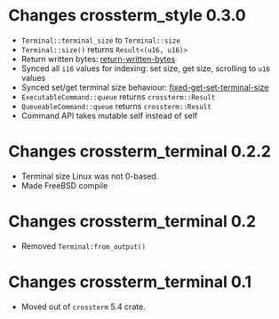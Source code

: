 # Changes crossterm_style 0.3.0
- `Terminal::terminal_size` to `Terminal::size`
- `Terminal::size()` returns `Result<(u16, u16)>`
- Return written bytes: [return-written-bytes]
- Synced all `i16` values for indexing: set size, get size, scrolling to `u16` values
- Synced set/get terminal size behaviour: [fixed-get-set-terminal-size]
- `ExecutableCommand::queue` returns `crossterm::Result`
- `QueueableCommand::queue` returns `crossterm::Result`
- Command API takes mutable self instead of self

[return-written-bytes]: https://github.com/crossterm-rs/crossterm/pull/212
[fixed-get-set-terminal-size]: https://github.com/crossterm-rs/crossterm/pull/242

# Changes crossterm_terminal 0.2.2
- Terminal size Linux was not 0-based.
- Made FreeBSD compile

# Changes crossterm_terminal 0.2
- Removed `Terminal:from_output()` 

# Changes crossterm_terminal 0.1 
- Moved out of `crossterm` 5.4 crate. 